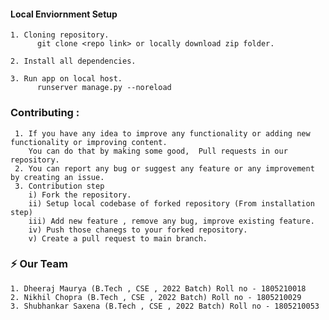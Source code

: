 #### Local Enviornment Setup
    1. Cloning repository.
          git clone <repo link> or locally download zip folder.
          
    2. Install all dependencies.
       
    3. Run app on local host.
          runserver manage.py --noreload
          
          
 ### Contributing :
     1. If you have any idea to improve any functionality or adding new functionality or improving content.
        You can do that by making some good,  Pull requests in our repository.
     2. You can report any bug or suggest any feature or any improvement by creating an issue.
     3. Contribution step 
        i) Fork the repository.
        ii) Setup local codebase of forked repository (From installation step)
        iii) Add new feature , remove any bug, improve existing feature.
        iv) Push those chanegs to your forked repository.
        v) Create a pull request to main branch.
    

### :zap: Our Team
    1. Dheeraj Maurya (B.Tech , CSE , 2022 Batch) Roll no - 1805210018
    2. Nikhil Chopra (B.Tech , CSE , 2022 Batch) Roll no - 1805210029
    3. Shubhankar Saxena (B.Tech , CSE , 2022 Batch) Roll no - 1805210053

     
